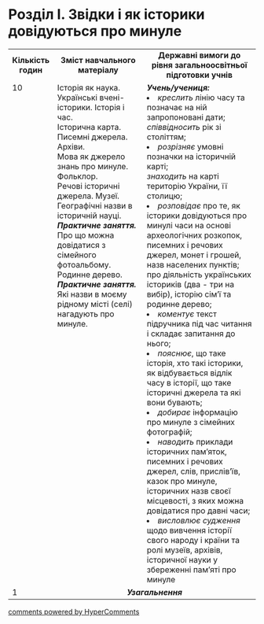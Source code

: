 <div id="hypercomments_widget" class="js-hypercomments-widget invisible"></div>

# Розділ І. Звідки і як історики довідуються про минуле 

<table>
  <tr>
    <td width="10%" align="center"><b>Кількість годин</b></td>  
    <td width="40%" align="center"><b>Зміст навчального матеріалу</b></td>
    <td width="50%" align="center"><b>Державні вимоги  до рівня загальноосвітньої підготовки учнів</b></td>
  </tr>
  <tr>
<td width="10%" style="vertical-align:top !important;">10</td>
    <td width="40%" style="vertical-align:top !important;">
Істоpiя як наука.<br>
Українські вчені-історики. Історія і час.<br>
Історична карта.<br>
Писемні джерела. Архіви.<br>
Мова як джерело знань про минуле. Фольклор.<br>
Речові історичні джерела. Музеї.<br>
Географічні назви в історичній науці.<br>
<b><i>Практичне заняття.</i></b><br>
Про що можна довідатися з сімейного фотоальбому. Родинне дерево.<br>
<b><i>Практичне заняття.</i></b><br>
Які назви в моєму рідному місті (селі) нагадують про минуле.
</td>
    <td width="50%" style="vertical-align:top !important;">
<i><b>Учень/учениця:</b></i><br>
<li><i>креслить</i> лінію часу та позначає на ній запропоновані дати; </li>
<i>співвідносить</i> рік зі століттям;<br>
<li><i>розрізняє</i> умовні позначки на історичній карті;</li>
<i>знаходить</i> на карті територію України, її столицю;<br>
<li><i>розповідає</i> про те, як історики довідуються про минулі часи на основі археологічних розкопок, писемних і речових джерел, монет і грошей, назв населених пунктів; про діяльність українських істориків (два - три на вибір), історію сім’ї та родинне дерево;</li>
<li><i>коментує</i> текст підручника під час читання і складає запитання до нього;</li>
<li><i>пояснює</i>, що таке історія, хто такі історики, як відбувається відлік часу в історії, що таке історичні джерела та які вони бувають;</li>
<li><i>добирає</i> інформацію про минуле з сімейних фотографій; </li>
<li><i>наводить</i> приклади історичних пам’яток, писемних і речових джерел, слів, прислів’їв, казок про минуле, історичних назв своєї місцевості, з яких можна довідатися про давні часи; </li>
<li><i>висловлює судження</i> щодо вивчення історії свого народу і країни та ролі музеїв, архівів, історичної науки  у збереженні пам’яті про минуле</li>
</td>
  </tr>
<tr><td width="10%" style="vertical-align:top !important;">1</td>
<td colspan="2" align="center"><b><i>Узагальнення</i></b></td>
</tr>
</table>

<div class="js-hypercomments-container">
<a href="http://hypercomments.com" class="hc-link" title="comments widget">comments powered by HyperComments</a>
</div>